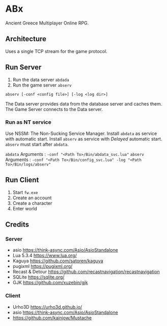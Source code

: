 # ABx

Ancient Greece Multiplayer Online RPG.

## Architecture

Uses a single TCP stream for the game protocol.

## Run Server

1. Run the data server `abdada`
2. Run the game server `abserv`

~~~
abserv [-conf <config file>] [-log <log dir>]
~~~

The Data server provides data from the database server and caches them. The Game
Server connects to the Data server.

### Run as NT service

Use NSSM: The Non-Sucking Service Manager. Install `abdata` as service with automatic 
start. Install `abserv` as service with *Delayed* automatic start. `abserv` must start
after `abdata`.

`abdata` Arguments
: `-conf "<Path To>/Bin/abdata_svc.lua"`
`abserv` Arguments
: `-conf "<Path To>/Bin/config_svc.lua" -log "<Path To>/Bin/logs/abserv"`

## Run Client

1. Start `fw.exe`
2. Create an account
3. Create a character
4. Enter world

## Credits

### Server

* asio https://think-async.com/Asio/AsioStandalone
* Lua 5.3.4 https://www.lua.org/
* Kaguya https://github.com/satoren/kaguya
* pugixml https://pugixml.org/
* Recast & Detour https://github.com/recastnavigation/recastnavigation
* SQLite https://sqlite.org/
* GJK https://github.com/xuzebin/gjk

### Client

* Urho3D https://urho3d.github.io/
* asio https://think-async.com/Asio/AsioStandalone
* https://github.com/kainjow/Mustache
